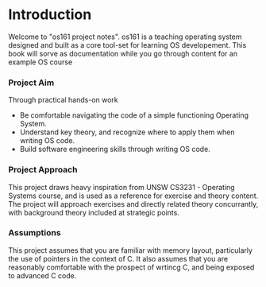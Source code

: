 # Introduction

Welcome to "os161 project notes". os161 is a teaching operating system designed and built as a core tool-set for learning OS developement. This book will sorve as documentation while you go through content for an example OS course

### Project Aim

Through practical hands-on work

* Be comfortable navigating the code of a simple functioning Operating System.
* Understand key theory, and recognize where to apply them when writing OS code.
* Build software engineering skills through writing OS code.

### Project Approach

This project draws heavy inspiration from UNSW CS3231 - Operating Systems course, and is used as a reference for exercise and theory content. The project will approach exercises and directly related theory concurrantly, with background theory included at strategic points. 

### Assumptions

This project assumes that you are familiar with memory layout, particularly the use of pointers in the context of C. It also assumes that you are reasonably comfortable with the prospect of wrtincg C, and being exposed to advanced C code.



